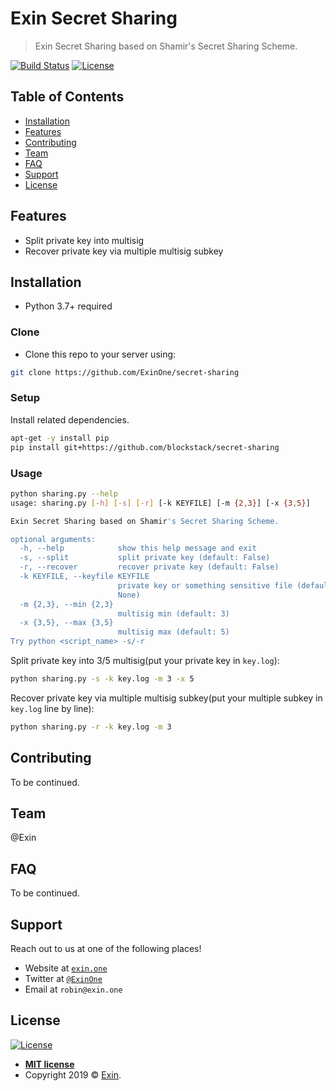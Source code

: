 # Exin Secret Sharing

> Exin Secret Sharing based on Shamir's Secret Sharing Scheme.

[![Build Status](http://img.shields.io/travis/badges/badgerbadgerbadger.svg?style=flat-square)](https://travis-ci.org/badges/badgerbadgerbadger) [![License](http://img.shields.io/:license-mit-blue.svg?style=flat-square)](http://badges.mit-license.org)

## Table of Contents 

- [Installation](#installation)
- [Features](#features)
- [Contributing](#contributing)
- [Team](#team)
- [FAQ](#faq)
- [Support](#support)
- [License](#license)

## Features

- Split private key into multisig
- Recover private key via multiple multisig subkey

## Installation

- Python 3.7+ required

### Clone

- Clone this repo to your server using:

``` bash
git clone https://github.com/ExinOne/secret-sharing
```

### Setup

Install related dependencies.

``` bash
apt-get -y install pip
pip install git+https://github.com/blockstack/secret-sharing
```

### Usage

``` bash
python sharing.py --help
usage: sharing.py [-h] [-s] [-r] [-k KEYFILE] [-m {2,3}] [-x {3,5}]

Exin Secret Sharing based on Shamir's Secret Sharing Scheme.

optional arguments:
  -h, --help            show this help message and exit
  -s, --split           split private key (default: False)
  -r, --recover         recover private key (default: False)
  -k KEYFILE, --keyfile KEYFILE
                        private key or something sensitive file (default:
                        None)
  -m {2,3}, --min {2,3}
                        multisig min (default: 3)
  -x {3,5}, --max {3,5}
                        multisig max (default: 5)
Try python <script_name> -s/-r
```

Split private key into 3/5 multisig(put your private key in `key.log`):

``` bash
python sharing.py -s -k key.log -m 3 -x 5
```

Recover private key via multiple multisig subkey(put your multiple subkey in `key.log` line by line):

``` bash
python sharing.py -r -k key.log -m 3
```

## Contributing

To be continued.

## Team

@Exin

## FAQ

To be continued.

## Support

Reach out to us at one of the following places!

- Website at <a href="https://exin.one" target="_blank">`exin.one`</a>
- Twitter at <a href="https://twitter.com/Exin_One" target="_blank">`@ExinOne`</a>
- Email at `robin@exin.one`

## License

[![License](http://img.shields.io/:license-mit-blue.svg?style=flat-square)](http://badges.mit-license.org)

- **[MIT license](https://opensource.org/licenses/mit-license.php)**
- Copyright 2019 © <a href="https://exin.one" target="_blank">Exin</a>.